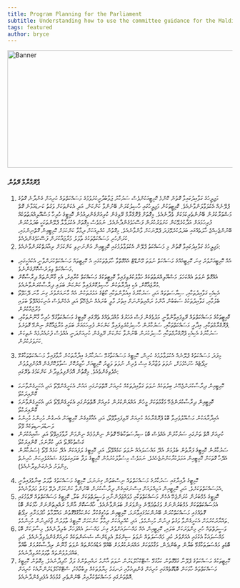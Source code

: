 ```yaml
---
title: Program Planning for the Parliament
subtitle: Understanding how to use the committee guidance for the Maldives Parliament
tags: featured
author: bryce
---
```


<img src="../../uploads/docs-banner-6.jpg" alt="Banner" width="755" height="263">

<h3>ޕްރޮގްރާމް ރޭވުން</h3>

<ol>
<li>މަޖިލީހުގެ ގަވާއިދުގައިވާ ގޮތުން ކޮންމެ ކޮމިޓީއަކުންވެސް ސަރުކާރު ޖަވާބުދާރީކުރުވުމުގެ މަސައްކަތްތައް ކުރިއަށް ގެންދާނެ ގޮތުގެ ޕްލޭނެއް އެކުލަވާލަންވާނެއެވެ. ކޮމިޓީތަކުން މަޖިލީހުގައި ހާސިލުކުރަން ބޭނުންވާ ކަންކަން، އަދި އެކަންތަކަށް ވަގުތު ކަނޑައަޅާނެ ގޮތް މަޝްވަރާކުރުން ބޭނުންތެރިކަމަކަށް ވެދާނެއެވެ. މިގޮތަށް ޕްރޮގްރާމް ރޭވިގެން ކުރިއަށްގެންދިއުމުން ކޮމިޓީގެ ހުރިހާ މަސްއޫލިއްޔަތުތަކެއް ފުރިހަމައަށް އަދާކުރެވޭކަން ކަށަވަރުކުރަން ފަސޭހަވެގެންދާނެއެވެ. ނަމަވެސް މިގޮތަށް އެކުލަވާލާ ޕްލޭންތަކަކީ ބަދަލުކުރަން ބޭނުންޖެހިއްޖެ ހާލަތެއްގައި ބަދަލުކުރެވޭފަދަ ޕްލޭނަކަށް ވާންވާނެއެވެ. މިގޮތުން ކުއްލިއަކަށް ދިމާވާ ކަންކަމަށް ކޮމިޓީޢިން ގޮތްނިންމައި، ކުރަންހުރި މަސައްކަތްތަކުގެ ތާވަލު މުރާޖައާކުރަން ފަސޭހަވެގެންދެއެވެ. </li>
<li>މަޖިލީހުގެ ގަވާއިދުގައިވާ ގޮތުން މި މަސައްކަތު ޕްލޭން އެކުލަވާލުމުގައި ކޮމިޓީއިން އަންނަނިވި ކަންކަމަށް ރިއާޔަތްކުރަންވާނެއެވެ: </li>
</ol>
<ul>
<li>އެއް ކޮމިޓީއަށްވުރެ ގިނަ ކޮމިޓީއެއްގެ މަސައްކަތް ނުވަތަ މޭންޑޭޓް އެއްގޮތްވާ ހާލަތްތަކުގައި އެ ކޮމިޓީތައް މަސައްކަތްކުރަންވާނީ އެކުއެކީގައި، މަސައްކަތް ވިލަރެސްކޮށްގެންނެވެ. </li>
<li>އެއްގޮތް ނުވަތަ އެއްކަހަލަ މަސްއޫލިއްޔަތުތަކެއް ހަވާލުކުރެވިފައިވާ ކޮމިޓީތަކުގެ މަސައްކަތް ކުރާއިރު، އެކި ގާނޫނުތައް ދިރާސާކޮށް މުރާޖައާކޮށް، އެކި އިދާރާތަކުން ހާސިލުކޮށްފައިވާ ކަންކަން ބަލައި ދިރާސާކުރަންވާނެއެވެ. </li>
<li>އެކިއެކި ގަވާއިދުތަކާއި، ސިޔާސަތުތައް އަދި ސަރުކާރުގެ އިއުލާންތަކާއި ކޯޓުގެ އަމުރުތަކުން އެއް މާނައަށްވުރެ ގިނަ މާނަ ދޭހަވޭތޯ ބެލުމާއި، ގަވާއިދުތަކުގެ ސަބަބުން އާންމު ރައްޔިތުންނަށް އިތުރު މާލީ ބުރައެއް ނުޖެހޭތޯ އަދި އެހެންވެސް އުނިކަމެއްވޭތޯ ބަލައި މުރާޖައާކުރުން </li>
<li>ކޮމިޓީތަކުގެ މަސައްކަތްތައް ރޭވިފައިވާންވާނީ މަދުވެގެން ފަސް އަހަރުގެ މުއްދަތެއްގެ ތެރޭގައި ކޮމިޓީގެ މަސައްކަތާގުޅޭ ހުރިހާ ގާނޫނުތަކާއި، ޕްރޮގްރާމްތަކާއި، އިދާރީ މަސައްކަތްތަކާއި، ސަރުކާރުން ހާސިލުކުރެވިފައިވާ ކަންކަން ފުރިހަމައަށް ބަލައި މުރާޖައާކޮށް ނިންމޭ ގޮތަށެވެ. </li>
<li>ސަރުކާރުގެ އެކިއެކި ޕްރޮގްރާމްތަކާއި ހާސިލުކުރަން ބޭނުންވާ ކަންކަން ރޭވިގެން ކުރިއަށްދަނީ އެއްވެސް ފުށުއެރުމެއް ނެތިކަން ކަށަވަރުކުރުން. </li>
</ul>

<ol start="3">
<li>މިފަދަ މަސައްކަތުގެ ޕްލޭނެއް އެކުލަވާލުމުގެ ކުރިން، ކޮމިޓީގެ މަސައްކަތާގުޅޭ ސަރުކާރުގެ އިދާރާތަކުން ރާވާފައިވާ މަސައްކަތްތަކާގުޅޭ ރިޕޯޓެއް ހުށަހެޅުމަށް، ނުވަތަ ވުޒާރާގެ އިސް ވެރިން ނުވަތަ ވަޒީރު ކޮމިޓީއަށް ހާޒިރުކޮށް ސުވާލުކޮށްގެން އޮޅުންފިލުވުން އެދެވިގެންވެއެވެ. މިގޮތުން އޮޅުންފިލުވިދާނެ ކަންކަމުގެ ތެރޭގައި: </li>
</ol>
<ul>
<li>ކޮމިޓީއިން ދިރާސާކުރަންޖެހޭނެ ބިލުތަކެއް ނުވަތަ ގަވާއިދުތަކެއް ކުރިއަށް އޮތްތަނުގައި އައުން އެކަށީގެންވޭތޯ އަދި އެކަށީގެންވާނަމަ ކޮންއިރަކުތޯ</li>
<li>ކޮމިޓީއިން ދިރާސާކުރަންޖެހޭ މަގާމުތަކަށް މީހުން އައްޔަންކުރުން ކުރިއަށް އޮތްތަނުގައި އެކަށީގެންވޭތޯ އަދި އެކަށީގެންވާނަމަ ކޮންއިރަކުތޯ</li>
<li>އެއިދާރާއަކުން މަސްއޫލުވެރިވާ ބޮޑު ޕްރޮގްރާމެއް ކުރިއަށް ރޭވިފައިވާވޭތޯ، އަދި އެއާގުޅިގެން ކޮމިޓީއަށް އެނގުން މުހިންމު މުހިންމު ލަނޑުދަނޑިތަކެއް ވޭތޯ</li>
<li>ކުރިއަށް އޮތް ތަނުގައި ސަރުކާރުން އެއްވެސް ބޮޑު ސިޔާސަތަކާބެހޭ ގޮތުން ނިންމުމެއް ނިންމަން ރާވާފައިވޭތޯ އަދި ޝާއިއުކުރަން ގަސްތުކުރޭތޯ އަދި ކުރާނަމަ، ކޮންއިރަކުތޯ</li>
<li>ސަރުކާރުން ކޮމިޓީގެ ފަރާތުން ބެލުމަށް އެދޭ މައްސަލައެއް ނުވަތަ ކަމެއްވޭތޯ، އަދި ކޮމިޓީގެ ލަފައަކަށް އެދޭ ކަމެއް ވޭތޯ (ސަރުކާރުން އެދޭހާ ގޮތަކަށް ކޮމިޓީއިން އަމަލުކުރާކަށްނުޖެހެއެވެ. ނަމަވެސް މިސުވާލުކުރުމުން ކޮމިޓީގެ ލަފާ ބަލައިގަތުމުގެ ޝައުގުވެރިކަން ހުރިނެތް މިންވަރު ދެނެގަނެވިދާނެއެވެ). </li>
</ul>

<ol start="4">
<li>ކޮމިޓީގެ ދާއިރާގައި ސަރުކާރުގެ މަސައްކަތްތައް ނިސްބަތުން ގިނަނަމަ، ކޮމިޓީގެ މަސައްކަތުގެ ތާވަލު ބިނާވެފައިވާނީ އެމަސައްކަތްތަކަށެވެ. އަދި ކޮމިޓީއިން އަމިއްލައަށް އިސްނަގައިގެން ދިރާސާކުރަން ބޭނުންވާ ކަންކަމަށް ދެވޭ ވަގުތު މަދުވާނެއެވެ. </li>
<li>ކޮމިޓީގެ މެމްބަރުން ކުރަންޖެހޭ އެހެން މަސައްކަތްތަކާއި މުވައްޒަފުންނާއި ވަސީލަތްތަކަށް ބަލާ، ކޮމިޓީގެ މަސައްކަތްތައް ރޭވުމުގައި އެމަސައްކަތްތަކަށް މެމްބަރުންނަށް ވަގުތުދެވޭނެ މިންވަރަށް ބަލަންވާނެއެވެ. ހާއްސަކޮށް އާންމު ރައްޔިތުންނަށް ހާމަކަން ބޮޑު ގޮތެއްގައި މަސައްކަތްކުރަން ބޭނުންކަމުގައިވާނަމަ، ކޮމިޓީއިން ތަހުގީގުކުރާ ކަންކަމާގުޅޭގޮތުން މައުލޫމާތު ހޯދުމަށާއި ރިޕޯޓު ތައްޔާރުކުރުމަށް އެކަށީގެންވާ ވަގުތު ދިނުން މުހިންމެވެ. އަދި ކުއްލިއަކަށް ދިމާވާ ކަންކަމަށް ކޮމިޓީގެ ތާވަލުން ޖާގަދިނުން މުހިންމެވެ. </li>
<li>ވަސީލަތްތައް ހުރި މިންވަރަކަށް ބަލައި، ކޮމިޓީއިން އެއް މައްސަލައަށްވުރެ ގިނަ މައްސަލަ އެއްފަހަރާ ބެލިދާނެއެވެ. މިސާލަކަށް ބޮޑު މައްސަލައަކާ އެކުގައި އެއަށްވުރެ ކުދި މައްސަލަތައް ނުވަތަ ސިންގަލް އެވިޑެންސް ސެޝަންތަކެއް ކުރިއަށްގެންދެވިދާނެއެވެ. އަދި ބޮޑެތި މައްސަލަތަކާގުޅޭ ބަޔާން ލިބެންދެން، މަގާމުތަކަށް އައްޔަނުކުރުމަށް ބޭއްވޭ އަޑުއެހުންތައް ނުވަތަ ގާނޫނު ރިދާސާކުރުމަށް ބާއްވާ ބައްދަލުވުންތައް ތާވަލުކުރެވިދާނެއެވެ.</li>
<li>ކޮމިޓީތަކުގެ މަސައްކަތުގެ ޕްލޭނާ ގުޅޭގޮތުން ކަމާގުޅޭ ސްޓޭކްހޯލްޑަރުން ނުވަތަ އާންމު ރައްޔިތުންގެ ލަފާ ހޯދިދާނެއެވެ. މިގޮތުން ކޮމިޓީގެ މަސައްކަތްތައް ހާމަކަން ބޮޑުގޮތެއްގައި ކުރިއަށް ގެންދިއުމާއި ރަނގަޅު ހިޔާލުތަކެއް ލިބުމާއެކު، ސްޓޭކްހޯލްޑަރުންނާއެކު ކުރިއަށް އޮތްތަނުގައި މަސައްކަތްކުރާއިރު ބޭނުންތެރި ގުޅުމެއް އުފެދިގެންދާނެއެވެ.</li>
</ol>
